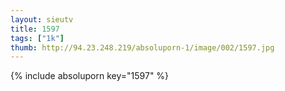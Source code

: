 ```yaml
--- 
layout: sieutv
title: 1597
tags: ["1k"]
thumb: http://94.23.248.219/absoluporn-1/image/002/1597.jpg
---
```

{% include absoluporn key="1597" %} 
